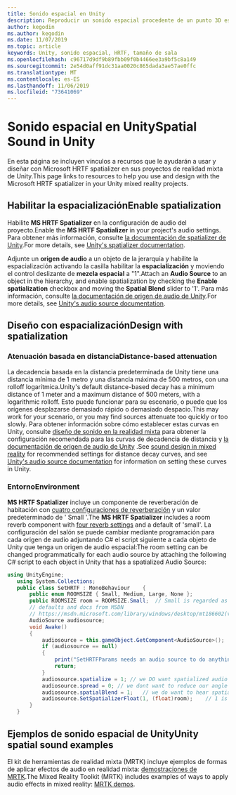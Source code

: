 ```yaml
---
title: Sonido espacial en Unity
description: Reproducir un sonido espacial procedente de un punto 3D específico dentro de la escena de Unity.
author: kegodin
ms.author: kegodin
ms.date: 11/07/2019
ms.topic: article
keywords: Unity, sonido espacial, HRTF, tamaño de sala
ms.openlocfilehash: c96717d9df9b89fbb09f0b4466ee3a9bf5c8a149
ms.sourcegitcommit: 2e54d0aff91dc31aa0020c865dada3ae57ae0ffc
ms.translationtype: MT
ms.contentlocale: es-ES
ms.lasthandoff: 11/06/2019
ms.locfileid: "73641069"
---
```

# <a name="spatial-sound-in-unity"></a><span data-ttu-id="2a09a-104">Sonido espacial en Unity</span><span class="sxs-lookup"><span data-stu-id="2a09a-104">Spatial Sound in Unity</span></span>

<span data-ttu-id="2a09a-105">En esta página se incluyen vínculos a recursos que le ayudarán a usar y diseñar con Microsoft HRTF spatializer en sus proyectos de realidad mixta de Unity.</span><span class="sxs-lookup"><span data-stu-id="2a09a-105">This page links to resources to help you use and design with the Microsoft HRTF spatializer in your Unity mixed reality projects.</span></span>

## <a name="enable-spatialization"></a><span data-ttu-id="2a09a-106">Habilitar la espacialización</span><span class="sxs-lookup"><span data-stu-id="2a09a-106">Enable spatialization</span></span>

<span data-ttu-id="2a09a-107">Habilite **MS HRTF Spatializer** en la configuración de audio del proyecto.</span><span class="sxs-lookup"><span data-stu-id="2a09a-107">Enable the **MS HRTF Spatializer** in your project's audio settings.</span></span> <span data-ttu-id="2a09a-108">Para obtener más información, consulte [la documentación de spatializer de Unity](https://docs.unity3d.com/Manual/VRAudioSpatializer.html).</span><span class="sxs-lookup"><span data-stu-id="2a09a-108">For more details, see [Unity's spatializer documentation](https://docs.unity3d.com/Manual/VRAudioSpatializer.html).</span></span> 

<span data-ttu-id="2a09a-109">Adjunte un **origen de audio** a un objeto de la jerarquía y habilite la espacialización activando la casilla habilitar la **espacialización** y moviendo el control deslizante de **mezcla espacial** a "1".</span><span class="sxs-lookup"><span data-stu-id="2a09a-109">Attach an **Audio Source** to an object in the hierarchy, and enable spatialization by checking the **Enable spatialization** checkbox and moving the **Spatial Blend** slider to '1'.</span></span> <span data-ttu-id="2a09a-110">Para más información, consulte [la documentación de origen de audio de Unity](https://docs.unity3d.com/2019.3/Documentation/Manual/class-AudioSource.html).</span><span class="sxs-lookup"><span data-stu-id="2a09a-110">For more details, see [Unity's audio source documentation](https://docs.unity3d.com/2019.3/Documentation/Manual/class-AudioSource.html).</span></span> 

## <a name="design-with-spatialization"></a><span data-ttu-id="2a09a-111">Diseño con espacialización</span><span class="sxs-lookup"><span data-stu-id="2a09a-111">Design with spatialization</span></span>

### <a name="distance-based-attenuation"></a><span data-ttu-id="2a09a-112">Atenuación basada en distancia</span><span class="sxs-lookup"><span data-stu-id="2a09a-112">Distance-based attenuation</span></span>
<span data-ttu-id="2a09a-113">La decadencia basada en la distancia predeterminada de Unity tiene una distancia mínima de 1 metro y una distancia máxima de 500 metros, con una rolloff logarítmica.</span><span class="sxs-lookup"><span data-stu-id="2a09a-113">Unity's default distance-based decay has a minimum distance of 1 meter and a maximum distance of 500 meters, with a logarithmic rolloff.</span></span> <span data-ttu-id="2a09a-114">Esto puede funcionar para su escenario, o puede que los orígenes desplazarse demasiado rápido o demasiado despacio.</span><span class="sxs-lookup"><span data-stu-id="2a09a-114">This may work for your scenario, or you may find sources attenuate too quickly or too slowly.</span></span> <span data-ttu-id="2a09a-115">Para obtener información sobre cómo establecer estas curvas en Unity, consulte [diseño de sonido en la realidad mixta](spatial-sound-design.md) para obtener la configuración recomendada para las curvas de decadencia de distancia y [la documentación de origen de audio de Unity](https://docs.unity3d.com/2019.3/Documentation/Manual/class-AudioSource.html) .</span><span class="sxs-lookup"><span data-stu-id="2a09a-115">See [sound design in mixed reality](spatial-sound-design.md) for recommended settings for distance decay curves, and see [Unity's audio source documentation](https://docs.unity3d.com/2019.3/Documentation/Manual/class-AudioSource.html) for information on setting these curves in Unity.</span></span>

### <a name="environment"></a><span data-ttu-id="2a09a-116">Entorno</span><span class="sxs-lookup"><span data-stu-id="2a09a-116">Environment</span></span>
<span data-ttu-id="2a09a-117">**MS HRTF Spatializer** incluye un componente de reverberación de habitación con [cuatro configuraciones de reverberación](https://docs.microsoft.com/windows/win32/api/hrtfapoapi/ne-hrtfapoapi-hrtfenvironment) y un valor predeterminado de ' Small '.</span><span class="sxs-lookup"><span data-stu-id="2a09a-117">The **MS HRTF Spatializer** includes a room reverb component with [four reverb settings](https://docs.microsoft.com/windows/win32/api/hrtfapoapi/ne-hrtfapoapi-hrtfenvironment) and a default of 'small'.</span></span> <span data-ttu-id="2a09a-118">La configuración del salón se puede cambiar mediante programación para cada origen de audio adjuntando C# el script siguiente a cada objeto de Unity que tenga un origen de audio espacial:</span><span class="sxs-lookup"><span data-stu-id="2a09a-118">The room setting can be changed programmatically for each audio source by attaching the following C# script to each object in Unity that has a spatialized Audio Source:</span></span>

```cs
using UnityEngine;
   using System.Collections;
   public class SetHRTF : MonoBehaviour    {
       public enum ROOMSIZE { Small, Medium, Large, None };
       public ROOMSIZE room = ROOMSIZE.Small;  // Small is regarded as the "most average"
       // defaults and docs from MSDN
       // https://msdn.microsoft.com/library/windows/desktop/mt186602(v=vs.85).aspx
       AudioSource audiosource;
       void Awake()
       {
           audiosource = this.gameObject.GetComponent<AudioSource>();
           if (audiosource == null)
           {
               print("SetHRTFParams needs an audio source to do anything.");
               return;
           }
           audiosource.spatialize = 1; // we DO want spatialized audio
           audiosource.spread = 0; // we dont want to reduce our angle of hearing
           audiosource.spatialBlend = 1;   // we do want to hear spatialized audio
           audiosource.SetSpatializerFloat(1, (float)room);    // 1 is the roomsize param
       }
   }
```

## <a name="unity-spatial-sound-examples"></a><span data-ttu-id="2a09a-119">Ejemplos de sonido espacial de Unity</span><span class="sxs-lookup"><span data-stu-id="2a09a-119">Unity spatial sound examples</span></span>
<span data-ttu-id="2a09a-120">El kit de herramientas de realidad mixta (MRTK) incluye ejemplos de formas de aplicar efectos de audio en realidad mixta: [demostraciones de MRTK](https://github.com/microsoft/MixedRealityToolkit-Unity/tree/mrtk_release/Assets/MixedRealityToolkit.Examples/Demos/Audio).</span><span class="sxs-lookup"><span data-stu-id="2a09a-120">The Mixed Reality Toolkit (MRTK) includes examples of ways to apply audio effects in mixed reality: [MRTK demos](https://github.com/microsoft/MixedRealityToolkit-Unity/tree/mrtk_release/Assets/MixedRealityToolkit.Examples/Demos/Audio).</span></span>

